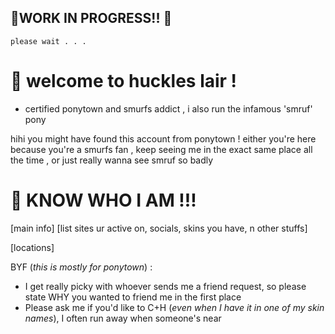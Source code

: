 ## 🍒WORK IN PROGRESS!! 🍒
`please wait . . .`
# 🍒 welcome to huckles lair !
- certified ponytown and smurfs addict , i also run the infamous 'smruf' pony
  
hihi you might have found this account from ponytown ! either you're here because you're a smurfs fan , keep seeing me in the exact same place all the time , or just really wanna see smruf so badly 

# 🍒 KNOW WHO I AM !!!
[main info]
[list sites ur active on, socials, skins you have, n other stuffs]
  
[locations]

BYF (*this is mostly for ponytown*) :
- I get really picky with whoever sends me a friend request, so please state WHY you wanted to friend me in the first place
- Please ask me if you'd like to C+H (*even when I have it in one of my skin names*), I often run away when someone's near

<!--
**brainsgrouch/brainsgrouch** is a ✨ _special_ ✨ repository because its `README.md` (this file) appears on your GitHub profile.

Here are some ideas to get you started:

- 🔭 I’m currently working on ...
- 🌱 I’m currently learning ...
- 👯 I’m looking to collaborate on ...
- 🤔 I’m looking for help with ...
- 💬 Ask me about ...
- 📫 How to reach me: ...
- 😄 Pronouns: ...
- ⚡ Fun fact: ...
-->

